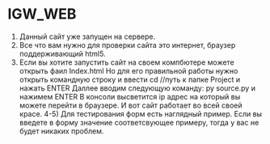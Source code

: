 # IGW_WEB
1) Данный сайт уже запущен на сервере.
2) Все что вам нужно для проверки сайта это интернет, браузер поддерживающий html5.
3) Если вы хотите запустить сайт на своем компбютере можете открыть фаил Index.html
Но для его правильной работы нужно открыть командную строку и ввести cd //путь к папке Project и нажать ENTER
Даллее вводим следующую команду: py source.py и нажимем ENTER
В консоли высветится ip адрес на который вы можете перейти в браузере. И вот сайт работает во всей своей красе.
4-5) Для тестирования форм есть наглядный пример. Если вы введете в форму значение соответсвующее примеру, тогда у вас не будет никаких проблем.
